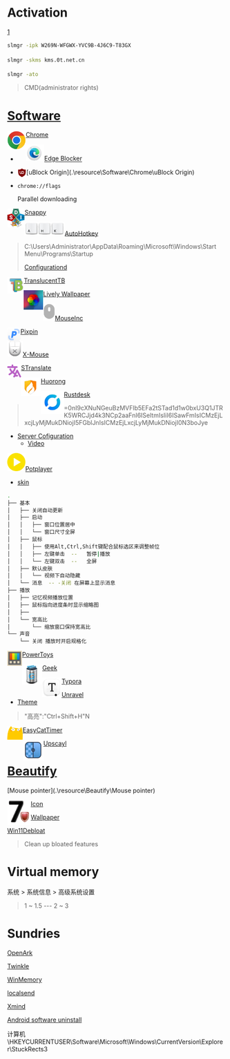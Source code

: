 



# Activation

[1](./images)

```bash
slmgr -ipk W269N-WFGWX-YVC9B-4J6C9-T83GX

slmgr -skms kms.0t.net.cn

slmgr -ato
```

>CMD(administrator rights)









# [Software](.\resource\Software)

<img src=".\images\chrome.webp" align="left" alt="chrome" style="zoom: 67%;" />[Chrome](.\resource\Software\Chrome)

- <img src=".\images\Edge Blocker.png" alt="Edge Blocker" style="zoom:15%;" />[Edge Blocker](https://www.sordum.org/9312/)

- <img src=".\images\uBlock Origin.png" align="left" alt="uBlock Origin" style="zoom:2%;" /> [uBlock Origin](.\resource\Software\Chrome\uBlock Origin)

- `chrome://flags`

  Parallel downloading





<img src=".\images\Snappy.png" align="left" alt="Snappy" style="zoom:53%;" />[Snappy](https://sdi-tool.org/download/)





<img src=".\images\ahp.png" alt="ahp" style="zoom:30%;" />[AutoHotkey](https://www.autohotkey.com/)

> C:\Users\Administrator\AppData\Roaming\Microsoft\Windows\Start Menu\Programs\Startup
>
> [Configurationd](.\resource\Software\AutoHotkey)



<img src=".\images\TranslucentTB.png" alt="TranslucentTB" align="left" style="zoom: 80%;" />[TranslucentTB](https://apps.microsoft.com/detail/9pf4kz2vn4w9?ocid=badge&rtc=1&hl=zh-cn&gl=HK)



<img src="./images/Lively Wallpaper.jpg" align="left" alt="Lively Wallpaper" style="zoom: 20%;" /> [Lively Wallpaper](https://apps.microsoft.com/detail/9ntm2qc6qws7?hl=en-US&gl=US)



<img src=".\images\MouseInc.png" alt="MouseInc" style="zoom:35%;" />[MouseInc](.\resource\Software\MouseInc)



<img src=".\images\pixpin.png" align="left" alt="pixpin" style="zoom:3%;" />[Pixpin](https://pixpinapp.com/)



<img src=".\images\X -Mouse .png" alt="X -Mouse " style="zoom: 16%;" />[X-Mouse](https://x-mouse-button-control.en.softonic.com/) 	 



<img src=".\images\STranslate.png" align="left" alt="STranslate" />[STranslate](https://github.com/ZGGSONG/STranslate/releases/)



<img src=".\images\huorong.png" align="left" alt="huorong" style="zoom:15%;" />[Huorong](https://www.huorong.cn/)



<img src=".\images\rustdesk.png" align="left" alt="rustdesk" style="zoom: 67%;" />[Rustdesk](https://github.com/rustdesk/rustdesk/releases/tag/1.3.1)

> =0nI9cXNuNGeuBzMVFlb5EFa2tSTad1d1w0bxU3Q1JTRK5WRCJjd4k3NCp2aaFnI6ISeltmIsIiI6ISawFmIsICMzEjLxcjLyMjMukDNiojI5FGblJnIsICMzEjLxcjLyMjMukDNiojI0N3boJye

- [Server Cofiguration](https://www.smianao.com/1291.html)
  - [Video](https://www.bilibili.com/video/BV1CTxee4Ei8/?spm_id_from=333.999.0.0)



<img src=".\images\potplayer.png" alt="potplayer" style="zoom:35%;" />[Potplayer](https://potplayer.io/?lang=zh_CN&utm_source=xinquji)

- [skin](.\resource\Software\Potplayer)

```bash
.
├── 基本
│   ├── 关闭自动更新
│   ├── 启动 
│   │   ├── 窗口位置居中
│   │   └── 窗口尺寸全屏
│   ├── 鼠标
│   │   ├── 使用Alt,Ctrl,Shift键配合鼠标选区来调整帧位
│   │   ├── 左键单击  --   暂停|播放
│   │   └── 左键双击  --   全屏
│   ├── 默认皮肤 
│   │   └── 视频下自动隐藏
│   └── 消息  -- -关闭 在屏幕上显示消息
├── 播放 
│   ├── 记忆视频播放位置
│   ├── 鼠标指向进度条时显示缩略图
│   ├── 
│   └── 宽高比
│       └── 缩放窗口保持宽高比
└── 声音
    └── 关闭 播放时开启规格化

```



<img src=".\images\PowerToys.jpg" align="left" alt="PowerToys" style="zoom:40%;" />[PowerToys](https://github.com/microsoft/PowerToys/releases/)



<img src=".\images\geek.png" align="left" alt="geek" style="zoom:73%;" />[Geek](https://geekuninstaller.com/)



<img src=".\images\typora.png" align="left" alt="typora" style="zoom:70%;" />[Typora](https://typora.io/)

- [Unravel](.\resource\Software\Typora)
- [Theme](https://github.com/vladelaina/Typora-Theme)

> "高亮":"Ctrl+Shift+H"N



<img src=".\images\EasyCattimers.png" align="left" alt="EasyCatTime" style="zoom:7%;" />[EasyCatTimer](https://github.com/xujiangjiang/Easy-Cat-Timer)





<img src=".\images\upscayl.png" align="left" alt="upscayl" />[Upscayl](https://github.com/upscayl/upscayl)







# [Beautify](.\resource\Beautify)

[Mouse pointer](.\resource\Beautify\Mouse pointer)



<img src=".\images\7.png" align="left" alt="7" style="zoom: 20%;" />[Icon](.\resource\Beautify\Icon)



[Wallpaper](.\resource\Beautify\Wallpaper)





[Win11Debloat](https://github.com/Raphire/Win11Debloat)

> Clean up bloated features










# Virtual memory

系统 > 系统信息 > 高级系统设置

> 1 ~ 1.5  --- 2 ~ 3



# Sundries



[OpenArk](https://github.com/BlackINT3/OpenArk)

[Twinkle](https://github.com/xanderfrangos/twinkle-tray)

[WinMemory](https://github.com/IgorMundstein/WinMemoryCleaner)

[localsend](https://localsend.org/zh-CN/download)

[Xmind](https://www.123pan.com/?homeFilePath=5997681,6449044,6449050,10265386)

[Android software uninstall](.\resource\Software\安卓卸载软件)





计算机\HKEYCURRENTUSER\Software\Microsoft\Windows\CurrentVersion\Explorer\StuckRects3
